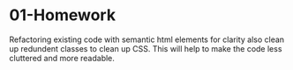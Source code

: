 # 01-Homework

Refactoring existing code with semantic html elements for clarity also clean up redundent classes to clean up CSS.
This will help to make the code less cluttered and more readable. 

